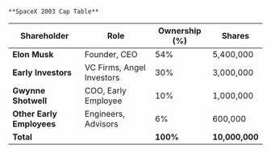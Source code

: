     **SpaceX 2003 Cap Table**

| **Shareholder**      | **Role**                   | **Ownership (%)** | **Shares**  |
|----------------------|----------------------------|-------------------|-------------|
| **Elon Musk**        | Founder, CEO               | 54%               | 5,400,000   |
| **Early Investors**  | VC Firms, Angel Investors  | 30%               | 3,000,000   |
| **Gwynne Shotwell**   | COO, Early Employee        | 10%               | 1,000,000   |
| **Other Early Employees** | Engineers, Advisors   | 6%                | 600,000     |
| **Total**            |                            | **100%**          | **10,000,000** |


